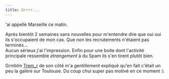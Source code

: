 ```yaml
---
title: Grrrr...
---
```


'ai appellé Marseille ce matin.

Après bientôt 2 semaines sans nouvelles pour m'entendre dire que oui oui ils
s'occupaient de mon cas. Que non les recrutements n'étaient pas terminés...  
Aucun sérieux j'ai l'impression. Enfin pour une boite dont l'activité
principale ressemble _étrangement_ à du Spam ils s'en tirent plutôt bien.

Grmblm [Trem_r](http://www.justbewise.net) de son côté m'a gentillement
expliqué qu'en fait c'était un peu la galère sur Toulouse. Du coup chui super
pas motivé en ce moment :\

